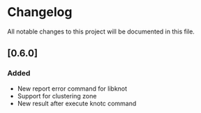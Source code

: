 # Changelog
All notable changes to this project will be documented in this file.

## [0.6.0]
### Added
- New report error command for libknot
- Support for clustering zone
- New result after execute knotc command
